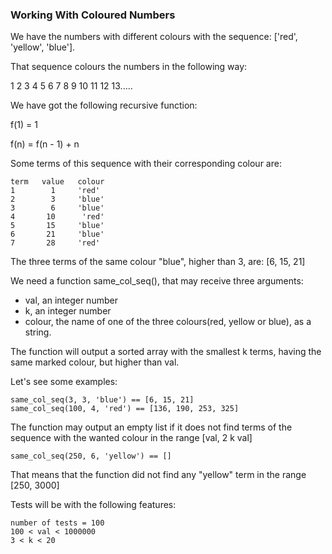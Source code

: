 ### Working With Coloured Numbers

We have the numbers with different colours with the sequence: ['red', 'yellow', 'blue'].

That sequence colours the numbers in the following way:

1 2 3 4 5 6 7 8 9 10 11 12 13.....

We have got the following recursive function:

f(1) = 1

f(n) = f(n - 1) + n

Some terms of this sequence with their corresponding colour are:

    term   value   colour
    1        1     'red'
    2        3     'blue'
    3        6     'blue'
    4       10      'red'
    5       15     'blue'
    6       21     'blue'
    7       28     'red'

The three terms of the same colour "blue", higher than 3, are: [6, 15, 21]

We need a function same_col_seq(), that may receive three arguments:

* val, an integer number
* k, an integer number
* colour, the name of one of the three colours(red, yellow or blue), as a string.

The function will output a sorted array with the smallest k terms, having the same marked colour, but higher than val.

Let's see some examples:

    same_col_seq(3, 3, 'blue') == [6, 15, 21]
    same_col_seq(100, 4, 'red') == [136, 190, 253, 325]

The function may output an empty list if it does not find terms of the sequence with the wanted colour in the range [val, 2 k val]

    same_col_seq(250, 6, 'yellow') == []

That means that the function did not find any "yellow" term in the range [250, 3000]

Tests will be with the following features:

    number of tests = 100
    100 < val < 1000000
    3 < k < 20
